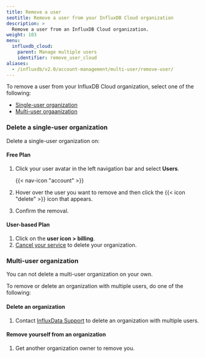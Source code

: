 ```yaml
---
title: Remove a user
seotitle: Remove a user from your InfluxDB Cloud organization
description: >
  Remove a user from an InfluxDB Cloud organization.
weight: 103
menu:
  influxdb_cloud:
    parent: Manage multiple users
    identifier: remove_user_cloud
aliases:
  - /influxdb/v2.0/account-management/multi-user/remove-user/
---
```


To remove a user from your InfluxDB Cloud organization, select one of the following:
- [Single-user organization](#single-user-organization)
- [Multi-user orgaanization](#multi-user-organization)

### Delete a single-user organization 

Delete a single-user organization on: 

#### Free Plan 

1. Click your user avatar in the left navigation bar and select **Users**.

    {{< nav-icon "account" >}}

2. Hover over the user you want to remove and then click the {{< icon "delete" >}} icon that appears.
3. Confirm the removal.

#### User-based Plan 

1. Click on the **user icon > billing**. 
2. [Cancel your service](/influxdb/cloud/account-management/offboarding/#cancel-service) to delete your organization. 

### Multi-user organization 

You can not delete a multi-user organization on your own. 

To remove or delete an organization with multiple users, do one of the following: 

#### Delete an organization

1. Contact [InfluxData Support](support@influxdata.com) to delete an organization with multiple users. 

#### Remove yourself from an organization 

1. Get another organization owner to remove you. 
